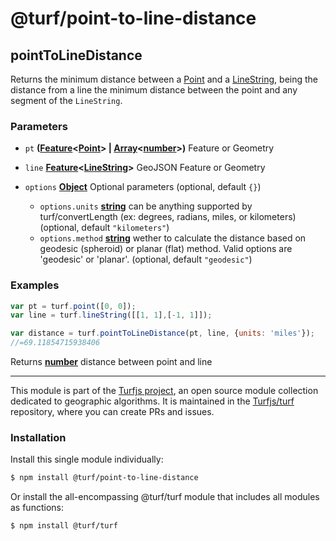 # @turf/point-to-line-distance

<!-- Generated by documentation.js. Update this documentation by updating the source code. -->

## pointToLineDistance

Returns the minimum distance between a [Point][1] and a [LineString][2], being the distance from a line the
minimum distance between the point and any segment of the `LineString`.

### Parameters

*   `pt` **([Feature][3]<[Point][1]> | [Array][4]<[number][5]>)** Feature or Geometry
*   `line` **[Feature][3]<[LineString][2]>** GeoJSON Feature or Geometry
*   `options` **[Object][6]** Optional parameters (optional, default `{}`)

    *   `options.units` **[string][7]** can be anything supported by turf/convertLength
        (ex: degrees, radians, miles, or kilometers) (optional, default `"kilometers"`)
    *   `options.method` **[string][7]** wether to calculate the distance based on geodesic (spheroid) or
        planar (flat) method. Valid options are 'geodesic' or 'planar'. (optional, default `"geodesic"`)

### Examples

```javascript
var pt = turf.point([0, 0]);
var line = turf.lineString([[1, 1],[-1, 1]]);

var distance = turf.pointToLineDistance(pt, line, {units: 'miles'});
//=69.11854715938406
```

Returns **[number][5]** distance between point and line

[1]: https://tools.ietf.org/html/rfc7946#section-3.1.2

[2]: https://tools.ietf.org/html/rfc7946#section-3.1.4

[3]: https://tools.ietf.org/html/rfc7946#section-3.2

[4]: https://developer.mozilla.org/docs/Web/JavaScript/Reference/Global_Objects/Array

[5]: https://developer.mozilla.org/docs/Web/JavaScript/Reference/Global_Objects/Number

[6]: https://developer.mozilla.org/docs/Web/JavaScript/Reference/Global_Objects/Object

[7]: https://developer.mozilla.org/docs/Web/JavaScript/Reference/Global_Objects/String

<!-- This file is automatically generated. Please don't edit it directly. If you find an error, edit the source file of the module in question (likely index.js or index.ts), and re-run "yarn docs" from the root of the turf project. -->

---

This module is part of the [Turfjs project](https://turfjs.org/), an open source module collection dedicated to geographic algorithms. It is maintained in the [Turfjs/turf](https://github.com/Turfjs/turf) repository, where you can create PRs and issues.

### Installation

Install this single module individually:

```sh
$ npm install @turf/point-to-line-distance
```

Or install the all-encompassing @turf/turf module that includes all modules as functions:

```sh
$ npm install @turf/turf
```
